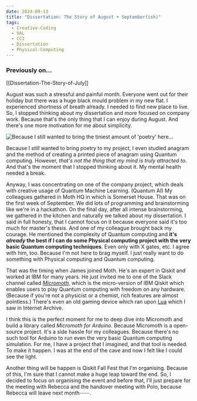 ```yaml
---
date: 2024-09-13
title: "Dissertation: The Story of August + September(ish)"
tags:
  - Creative-Coding
  - UAL
  - CCI
  - Dissertation
  - Physical-Computing
---
```

### Previously on...
[[Dissertation-The-Story-of-July]]

August was such a stressful and painful month. Everyone went out for their holiday but there was a huge black mould problem in my new flat. I experienced shortness of breath already. I needed to find new place to live. So, I stopped thinking about my dissertation and more focused on company work. Because that's the only thing that I can enjoy during August. And there's one more motivation for me about simplicity.

![Because I still wanted to bring the tiniest amount of 'poetry' here...](https://github.com/artreadcode/artreadcode.github.io/blob/main/assets/images/2024/IMG_1225.JPG?raw=true)

Because I *still* wanted to bring poetry to my project, I even studied anagram and the method of creating a printed piece of anagram using Quantum computing. However, *that's not the thing that my mind is truly attracted to*. And that's the moment that I stopped thinking about it. My mental health needed a break.

Anyway, I was concentrating on one of the company project, which deals with creative usage of Quantum Machine Learning. (Quantum AI) My colleagues gathered in Moth HQ in which is Somerset House. That was on the first week of September. We did lots of programming and brainstorming like we're in a hackathon. On the final day, after all intense brainstorming, we gathered in the kitchen and naturally we talked about my dissertation. I said in full honesty, that I cannot focus on it because everyone said it's too much for master's thesis. And one of my colleague brought back my courage. He mentioned the complexity of Quantum computing and **it's *already* the best if I can do some Physical computing project with the very basic Quantum computing techniques**. Even only with X gates, etc. I agree with him, too. Because I'm not here to brag myself. I just really want to do something with Physical computing and Quantum computing.

That was the timing when James joined Moth. He's an expert in Qiskit and worked at IBM for many years. He just invited me to one of the Slack channel called [*Micromoth*](https://github.com/moth-quantum/MicroMoth), which is the micro-version of IBM Qiskit which enables users to play Quantum computing with freedom on any hardware. (Because if you're not a physicist or a chemist, rich features are almost pointless.) There's even an old gaming device which ran upon [Lua](https://github.com/moth-quantum/MicroMoth/blob/main/versions/Lua/README.md) which I saw in Internet Archive.

I think this is the perfect moment for me to deep dive into Micromoth and build a library called *Micromoth for Arduino*. Because Micromoth is a open-source project. It's a side hassle for my colleagues. Because there's no such tool for Arduino to run even the very basic Quantum computing simulation. For me, I have a project that I imagined, and that tool is needed. To make it happen. I was at the end of the cave and now I felt like I could see the light.

Another thing will be happen is Qiskit Fall Fest that I'm organising. Because of this, I'm sure that I cannot make a huge leap toward the end. So, I decided to focus on organising the event and before that, I'll just prepare for the meeting with Rebecca and the handover meeting with Polo, because Rebecca will leave next month⋯⋯.
